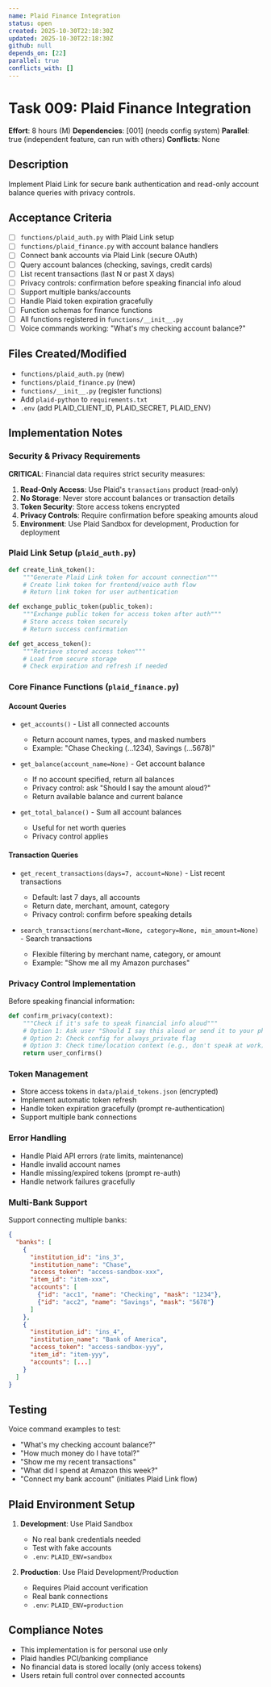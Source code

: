 ```yaml
---
name: Plaid Finance Integration
status: open
created: 2025-10-30T22:18:30Z
updated: 2025-10-30T22:18:30Z
github: null
depends_on: [22]
parallel: true
conflicts_with: []
---
```


# Task 009: Plaid Finance Integration

**Effort**: 8 hours (M)
**Dependencies**: [001] (needs config system)
**Parallel**: true (independent feature, can run with others)
**Conflicts**: None

## Description

Implement Plaid Link for secure bank authentication and read-only account balance queries with privacy controls.

## Acceptance Criteria

- [ ] `functions/plaid_auth.py` with Plaid Link setup
- [ ] `functions/plaid_finance.py` with account balance handlers
- [ ] Connect bank accounts via Plaid Link (secure OAuth)
- [ ] Query account balances (checking, savings, credit cards)
- [ ] List recent transactions (last N or past X days)
- [ ] Privacy controls: confirmation before speaking financial info aloud
- [ ] Support multiple banks/accounts
- [ ] Handle Plaid token expiration gracefully
- [ ] Function schemas for finance functions
- [ ] All functions registered in `functions/__init__.py`
- [ ] Voice commands working: "What's my checking account balance?"

## Files Created/Modified

- `functions/plaid_auth.py` (new)
- `functions/plaid_finance.py` (new)
- `functions/__init__.py` (register functions)
- Add `plaid-python` to `requirements.txt`
- `.env` (add PLAID_CLIENT_ID, PLAID_SECRET, PLAID_ENV)

## Implementation Notes

### Security & Privacy Requirements

**CRITICAL**: Financial data requires strict security measures:

1. **Read-Only Access**: Use Plaid's `transactions` product (read-only)
2. **No Storage**: Never store account balances or transaction details
3. **Token Security**: Store access tokens encrypted
4. **Privacy Controls**: Require confirmation before speaking amounts aloud
5. **Environment**: Use Plaid Sandbox for development, Production for deployment

### Plaid Link Setup (`plaid_auth.py`)

```python
def create_link_token():
    """Generate Plaid Link token for account connection"""
    # Create link token for frontend/voice auth flow
    # Return link token for user authentication

def exchange_public_token(public_token):
    """Exchange public token for access token after auth"""
    # Store access token securely
    # Return success confirmation

def get_access_token():
    """Retrieve stored access token"""
    # Load from secure storage
    # Check expiration and refresh if needed
```

### Core Finance Functions (`plaid_finance.py`)

#### Account Queries
- `get_accounts()` - List all connected accounts
  - Return account names, types, and masked numbers
  - Example: "Chase Checking (...1234), Savings (...5678)"

- `get_balance(account_name=None)` - Get account balance
  - If no account specified, return all balances
  - Privacy control: ask "Should I say the amount aloud?"
  - Return available balance and current balance

- `get_total_balance()` - Sum all account balances
  - Useful for net worth queries
  - Privacy control applies

#### Transaction Queries
- `get_recent_transactions(days=7, account=None)` - List recent transactions
  - Default: last 7 days, all accounts
  - Return date, merchant, amount, category
  - Privacy control: confirm before speaking details

- `search_transactions(merchant=None, category=None, min_amount=None)` - Search transactions
  - Flexible filtering by merchant name, category, or amount
  - Example: "Show me all my Amazon purchases"

### Privacy Control Implementation

Before speaking financial information:
```python
def confirm_privacy(context):
    """Check if it's safe to speak financial info aloud"""
    # Option 1: Ask user "Should I say this aloud or send it to your phone?"
    # Option 2: Check config for always_private flag
    # Option 3: Check time/location context (e.g., don't speak at work)
    return user_confirms()
```

### Token Management

- Store access tokens in `data/plaid_tokens.json` (encrypted)
- Implement automatic token refresh
- Handle token expiration gracefully (prompt re-authentication)
- Support multiple bank connections

### Error Handling

- Handle Plaid API errors (rate limits, maintenance)
- Handle invalid account names
- Handle missing/expired tokens (prompt re-auth)
- Handle network failures gracefully

### Multi-Bank Support

Support connecting multiple banks:
```json
{
  "banks": [
    {
      "institution_id": "ins_3",
      "institution_name": "Chase",
      "access_token": "access-sandbox-xxx",
      "item_id": "item-xxx",
      "accounts": [
        {"id": "acc1", "name": "Checking", "mask": "1234"},
        {"id": "acc2", "name": "Savings", "mask": "5678"}
      ]
    },
    {
      "institution_id": "ins_4",
      "institution_name": "Bank of America",
      "access_token": "access-sandbox-yyy",
      "item_id": "item-yyy",
      "accounts": [...]
    }
  ]
}
```

## Testing

Voice command examples to test:
- "What's my checking account balance?"
- "How much money do I have total?"
- "Show me my recent transactions"
- "What did I spend at Amazon this week?"
- "Connect my bank account" (initiates Plaid Link flow)

## Plaid Environment Setup

1. **Development**: Use Plaid Sandbox
   - No real bank credentials needed
   - Test with fake accounts
   - `.env`: `PLAID_ENV=sandbox`

2. **Production**: Use Plaid Development/Production
   - Requires Plaid account verification
   - Real bank connections
   - `.env`: `PLAID_ENV=production`

## Compliance Notes

- This implementation is for personal use only
- Plaid handles PCI/banking compliance
- No financial data is stored locally (only access tokens)
- Users retain full control over connected accounts
